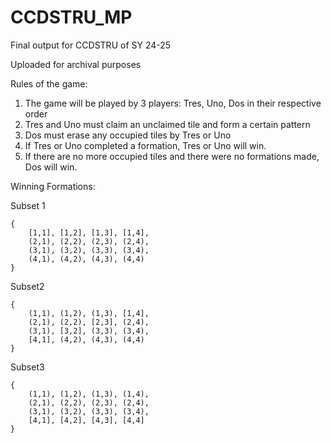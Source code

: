 # CCDSTRU_MP
Final output for CCDSTRU of SY 24-25

Uploaded for archival purposes

Rules of the game:
  1. The game will be played by 3 players: Tres, Uno, Dos in their respective order
  2. Tres and Uno must claim an unclaimed tile and form a certain pattern
  3. Dos must erase any occupied tiles by Tres or Uno
  4. If Tres or Uno completed a formation, Tres or Uno will win.
  5. If there are no more occupied tiles and there were no formations made, Dos will win.

Winning Formations:

Subset 1
```
{
    [1,1], [1,2], [1,3], [1,4],
    (2,1), (2,2), (2,3), (2,4),
    (3,1), (3,2), (3,3), (3,4),
    (4,1), (4,2), (4,3), (4,4)
}
```

Subset2
```
{
    (1,1), (1,2), (1,3), [1,4],
    (2,1), (2,2), [2,3], (2,4),
    (3,1), [3,2], (3,3), (3,4),
    [4,1], (4,2), (4,3), (4,4)
}
```

Subset3
```
{
    (1,1), (1,2), (1,3), (1,4),
    (2,1), (2,2), (2,3), (2,4),
    (3,1), (3,2), (3,3), (3,4),
    [4,1], [4,2], [4,3], [4,4]
}
```
